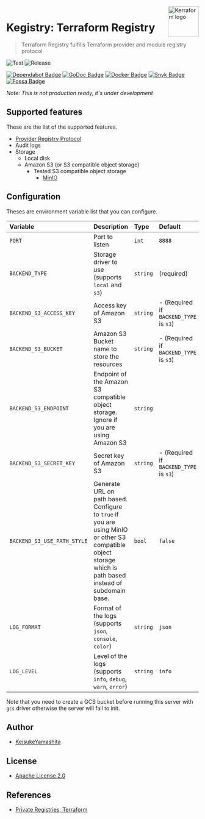 <a href="https://github.com/kerraform">
    <img src="https://avatars.githubusercontent.com/u/82173916?s=200&v=4" alt="Kerraform logo" title="Terraform" align="right" height="80" />
</a>

# Kegistry: Terraform Registry

> Terraform Registry fulfills Terraform provider and module registry protocol

![Test](https://github.com/kerraform/kegistry/workflows/CI/badge.svg)
![Release](https://github.com/kerraform/kegistry/actions/workflows/release.yml)

[![Dependabot Badge][Dependabot Icon]][Dependabot]
[![GoDoc Badge][GoDoc Icon]][GoDoc]
[![Docker Badge][Docker Icon]][Docker]
[![Snyk Badge][Snyk Icon]][Snyk]
[![Fossa Badge][Fossa Icon]][Fossa]

*Note: This is not production ready, it's under development*

## Supported features

These are the list of the supported features.

* [Provider Registry Protocol](https://www.terraform.io/internals/provider-registry-protocol)
* Audit logs
* Storage
  * Local disk
  * Amazon S3 (or S3 compatible object storage)
    * Tested S3 compatible object storage
      * [MinIO](https://min.io/)

## Configuration

Theses are environment variable list that you can configure.

| Variable  | Description | Type| Default |
|:----|:----|:----|:---|
| `PORT`  | Port to listen | `int` | `8888` |
| `BACKEND_TYPE` | Storage driver to use (supports `local` and `s3`) | `string` | (required) |
| `BACKEND_S3_ACCESS_KEY` | Access key of Amazon S3 | `string` |  - (Required if `BACKEND_TYPE` is `s3`) |
| `BACKEND_S3_BUCKET` | Amazon S3 Bucket name to store the resources | `string` |  - (Required if `BACKEND_TYPE` is `s3`) |
| `BACKEND_S3_ENDPOINT` | Endpoint of the Amazon S3 compatible object storage. Ignore if you are using Amazon S3  | `string` |  |
| `BACKEND_S3_SECRET_KEY` | Secret key of Amazon S3 | `string` |  - (Required if `BACKEND_TYPE` is `s3`) |
| `BACKEND_S3_USE_PATH_STYLE` | Generate URL on path based. Configure to `true` if you are using MinIO or other S3 compatible object storage which is path based instead of subdomain base. | `bool` |  `false` |
| `LOG_FORMAT` | Format of the logs (supports `json`, `console`, `color`) | `string` | `json` |
| `LOG_LEVEL` | Level of the logs (supports `info`, `debug`, `warn`, `error`) | `string` | `info` |

Note that you need to create a GCS bucket before running this server with `gcs` driver otherwise the server will fail to init.

## Author

* [KeisukeYamashita](https://github.com/KeisukeYamashita)

## License

* [Apache License 2.0](./LICENSE)

## References

* [Private Registries, Terraform](https://www.terraform.io/docs/registry/private.html)

<!-- Badge section -->
[Dependabot Icon]: https://img.shields.io/badge/-Dependabot-025E8C?style=flat-square&logo=dependabot&logoColor=white
[Dependabot]: https://github.com/kerraform/kegistry/security/dependabot

[GoDoc Icon]: https://img.shields.io/badge/-Go-00ADD8?style=flat-square&logo=go&logoColor=white
[GoDoc]: xxx

[Docker Icon]: https://img.shields.io/badge/-Docker-2496ED?style=flat-square&logo=docker&logoColor=white
[Docker]: xxx

[Snyk Icon]: https://img.shields.io/badge/-Snyk-4C4A73?style=flat-square&logo=snyk&logoColor=white
[Snyk]: xxx

[Fossa Icon]: https://img.shields.io/badge/-Fossa-289E6D?style=flat-square&logo=fossa&logoColor=white
[Fossa]: xxx
